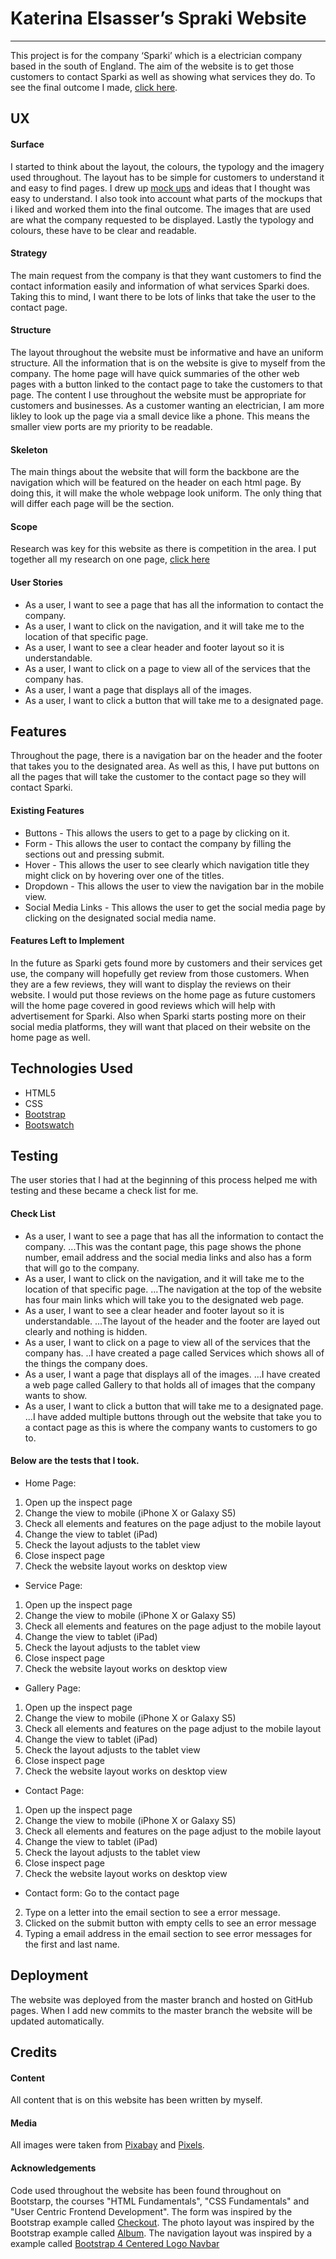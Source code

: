 # Katerina Elsasser’s Spraki Website
-----
This project is for the company ‘Sparki’ which is a electrician company based 
in the south of England. The aim of the website is to get those customers to contact 
Sparki as well as showing what services they do. To see the final outcome I made, [click here](https://sparki-website-katerinaelsasser21.c9users.io/index.html).

## UX

#### Surface
I started to think about the layout, the colours, the typology and the imagery 
used throughout. The layout has to be simple for customers to understand it 
and easy to find pages. I drew up [mock ups](https://sparki-website-katerinaelsasser21.c9users.io/mock-up.html) 
and ideas that I thought was easy to understand. I also took into account what 
parts of the mockups that i liked and worked them into the final outcome. The 
images that are used are what the company requested to be displayed. Lastly the 
typology and colours, these have to be clear and readable.
#### Strategy
The main request from the company is that they want customers to find the contact
information easily and information of what services Sparki does. 
Taking this to mind, I want there to be lots of links that take the user to the
contact page.
#### Structure
The layout throughout the website must be informative and have an uniform structure. 
All the information that is on the website is give to myself from the 
company. The home page will have quick summaries of the other web pages with a 
button linked to the contact page to take the customers to that page. The content I use throughout the 
website must be appropriate for customers and 
businesses. As a customer wanting an electrician, I am more likley to look up the 
page via a small device like a phone. This means the smaller view ports are my 
priority to be readable.
#### Skeleton
The main things about the website that will form the backbone are the
navigation which will be featured on the header on each html page.
By doing this, it will make the whole webpage look uniform. The only thing that 
will differ each page will be the section.
#### Scope
Research was key for this website as there is competition in the area. I put 
together all my research on one page, [click here](https://sparki-website-katerinaelsasser21.c9users.io/research.html)

#### User Stories
* As a user, I want to see a page that has all the information to contact the company.
* As a user, I want to click on the navigation, and it will take me to the location
of that specific page.
* As a user, I want to see a clear header and footer layout so it is understandable.
* As a user, I want to click on a page to view all of the services that the company has.
* As a user, I want a page that displays all of the images.
* As a user, I want to click a button that will take me to a designated page.

## Features
Throughout the page, there is a navigation bar on the header and the footer that
takes you to the designated area. As well as this, I have put buttons on all the 
pages that will take the customer to the contact page so they will contact Sparki.

#### Existing Features
* Buttons - This allows the users to get to a page by clicking on it.
* Form - This allows the user to contact the company by filling the sections out
and pressing submit.
* Hover - This allows the user to see clearly which navigation title they might 
click on by hovering over one of the titles.
* Dropdown - This allows the user to view the navigation bar in the mobile view.
* Social Media Links - This allows the user to get the social media page by clicking
on the designated social media name.

#### Features Left to Implement
In the future as Sparki gets found more by customers and their services get use,
the company will hopefully get review from those customers. When they are a
few reviews, they will want to display the reviews on their website. I would put
those reviews on the home page as future customers will the home page covered in
good reviews which will help with advertisement for Sparki. 
Also when Sparki starts posting more on their social media platforms, they will
want that placed on their website on the home page as well.

## Technologies Used
* HTML5
* CSS
* [Bootstrap](https://getbootstrap.com/docs/4.3/getting-started/introduction/)
* [Bootswatch](https://bootswatch.com/lux/)


## Testing
The user stories that I had at the beginning of this process helped me with
testing and these became a check list for me.
#### Check List
* As a user, I want to see a page that has all the information to contact the company.
...This was the contant page, this page shows the phone number, email address and
the social media links and also has a form that will go to the company.
* As a user, I want to click on the navigation, and it will take me to the location
of that specific page.
...The navigation at the top of the website has four main links which will take 
you to the designated web page.
* As a user, I want to see a clear header and footer layout so it is understandable.
...The layout of the header and the footer are layed out clearly and nothing is hidden.
* As a user, I want to click on a page to view all of the services that the company has.
..I have created a page called Services which shows all of the things the company does. 
* As a user, I want a page that displays all of the images.
...I have created a web page called Gallery to that holds all of images that the company
wants to show.
* As a user, I want to click a button that will take me to a designated page.
...I have added multiple buttons through out the website that take you to a contact 
page as this is where the company wants to customers to go to.
#### Below are the tests that I took.
* Home Page:
1. Open up the inspect page
2. Change the view to mobile (iPhone X or Galaxy S5)
3. Check all elements and features on the page adjust to the mobile layout
4. Change the view to tablet (iPad)
5. Check the layout adjusts to the tablet view
6. Close inspect page
7. Check the website layout works on desktop view
* Service Page:
1. Open up the inspect page
2. Change the view to mobile (iPhone X or Galaxy S5)
3. Check all elements and features on the page adjust to the mobile layout
4. Change the view to tablet (iPad)
5. Check the layout adjusts to the tablet view
6. Close inspect page
7. Check the website layout works on desktop view
* Gallery Page:
1. Open up the inspect page
2. Change the view to mobile (iPhone X or Galaxy S5)
3. Check all elements and features on the page adjust to the mobile layout
4. Change the view to tablet (iPad)
5. Check the layout adjusts to the tablet view
6. Close inspect page
7. Check the website layout works on desktop view
* Contact Page:
1. Open up the inspect page
2. Change the view to mobile (iPhone X or Galaxy S5)
3. Check all elements and features on the page adjust to the mobile layout
4. Change the view to tablet (iPad)
5. Check the layout adjusts to the tablet view
6. Close inspect page
7. Check the website layout works on desktop view
* Contact form:
Go to the contact page
2. Type on a letter into the email section to see a error message.
3. Clicked on the submit button with empty cells to see an error message
4. Typing a email address in the email section to see error messages for the first and last name.


## Deployment
The website was deployed from the master branch and hosted on GitHub pages. 
When I add new commits to the master branch the website will be updated 
automatically. 

## Credits
#### Content
All content that is on this website has been written by myself.
#### Media
All images were taken from [Pixabay](https://pixabay.com/) and [Pixels](https://www.pexels.com).
#### Acknowledgements
Code used throughout the website has been found throughout on Bootstarp, the courses
"HTML Fundamentals", "CSS Fundamentals" and "User Centric Frontend Development".
The form was inspired by the Bootstrap example called [Checkout](https://getbootstrap.com/docs/4.3/examples/checkout/).
The photo layout was inspired by the Bootstrap example called [Album](https://getbootstrap.com/docs/4.3/examples/album/).
The navigation layout was inspired by a example called [Bootstrap 4 Centered Logo Navbar](https://codepen.io/mmgolden/pen/JNewdL)